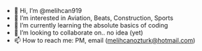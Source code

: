 - 👋 Hi, I’m @melihcan919
- 👀 I’m interested in Aviation, Beats, Construction, Sports
- 🌱 I’m currently learning the absolute basics of coding
- 💞️ I’m looking to collaborate on.. no idea (yet)
- 📫 How to reach me: PM, email (melihcanozturk@hotmail.com)   

<!---
melihcan919/melihcan919 is a ✨ special ✨ repository because its `README.md` (this file) appears on your GitHub profile.
You can click the Preview link to take a look at your changes.
--->
